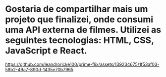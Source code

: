 <h1>Gostaria de compartilhar mais um projeto que finalizei, onde consumi uma API externa de filmes. Utilizei as seguintes tecnologias: HTML, CSS, JavaScript e React.</h1>

https://github.com/leandroricke100/prime-flix/assets/139234675/1f53af03-58b2-49a7-890d-1435e70b7965

